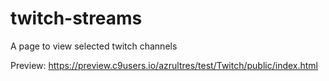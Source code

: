 # twitch-streams
A page to view selected twitch channels 

Preview: https://preview.c9users.io/azrultres/test/Twitch/public/index.html
